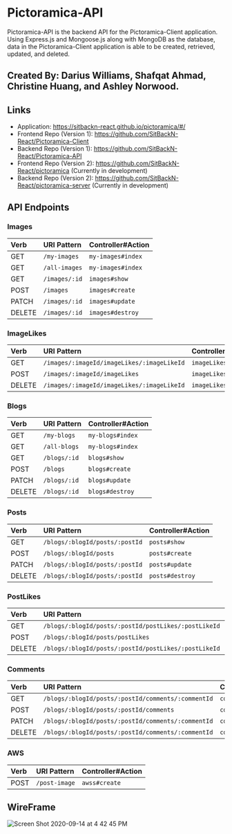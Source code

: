 # Pictoramica-API
Pictoramica-API is the backend API for the Pictoramica-Client application. Using Express.js and Mongoose.js along with MongoDB as the database, data in the Pictoramica-Client application is able to be created, retrieved, updated, and deleted.

## Created By: Darius Williams, Shafqat Ahmad, Christine Huang, and Ashley Norwood.

## Links
- Application: https://sitbackn-react.github.io/pictoramica/#/
- Frontend Repo (Version 1): https://github.com/SitBackN-React/Pictoramica-Client
- Backend Repo (Version 1): https://github.com/SitBackN-React/Pictoramica-API
- Frontend Repo (Version 2): https://github.com/SitBackN-React/pictoramica (Currently in development)
- Backend Repo (Version 2): https://github.com/SitBackN-React/pictoramica-server (Currently in development)


## API Endpoints
### Images
| Verb   | URI Pattern     | Controller#Action  |
|:-------|:----------------|:-------------------|
| GET    | `/my-images`    | `my-images#index`  |
| GET    | `/all-images`   | `my-images#index`  |
| GET    | `/images/:id`   | `images#show`      |
| POST   | `/images`       | `images#create`    |
| PATCH  | `/images/:id`   | `images#update`    |
| DELETE | `/images/:id`   | `images#destroy`   |


### ImageLikes
| Verb   | URI Pattern                                  | Controller#Action      |
|:-------|:---------------------------------------------|:-----------------------|
| GET    | `/images/:imageId/imageLikes/:imageLikeId`   | `imageLikes#show`      |
| POST   | `/images/:imageId/imageLikes`                | `imageLikes#create`    |
| DELETE | `/images/:imageId/imageLikes/:imageLikeId`   | `imageLikes#destroy`   |


### Blogs
| Verb   | URI Pattern    | Controller#Action |
|:-------|:---------------|:------------------|
| GET    | `/my-blogs`    | `my-blogs#index`  |
| GET    | `/all-blogs`   | `my-blogs#index`  |
| GET    | `/blogs/:id`   | `blogs#show`      |
| POST   | `/blogs`       | `blogs#create`    |
| PATCH  | `/blogs/:id`   | `blogs#update`    |
| DELETE | `/blogs/:id`   | `blogs#destroy`   |


### Posts
| Verb   | URI Pattern                      | Controller#Action |
|:-------|:---------------------------------|:------------------|
| GET    | `/blogs/:blogId/posts/:postId`   | `posts#show`      |
| POST   | `/blogs/:blogId/posts`           | `posts#create`    |
| PATCH  | `/blogs/:blogId/posts/:postId`   | `posts#update`    |
| DELETE | `/blogs/:blogId/posts/:postId`   | `posts#destroy`   |


### PostLikes
| Verb   | URI Pattern                                            | Controller#Action     |
|:-------|:-------------------------------------------------------|:----------------------|
| GET    | `/blogs/:blogId/posts/:postId/postLikes/:postLikeId`   | `postLikes#show`      |
| POST   | `/blogs/:blogId/posts/postLikes`                       | `postLikes#create`    |
| DELETE | `/blogs/:blogId/posts/:postId/postLikes/:postLikeId`   | `postLikes#destroy`   |


### Comments
| Verb   | URI Pattern                                          | Controller#Action    |
|:-------|:-----------------------------------------------------|:---------------------|
| GET    | `/blogs/:blogId/posts/:postId/comments/:commentId`   | `comments#show`      |
| POST   | `/blogs/:blogId/posts/:postId/comments`              | `comments#create`    |
| PATCH  | `/blogs/:blogId/posts/:postId/comments/:commentId`   | `comments#update`    |
| DELETE | `/blogs/:blogId/posts/:postId/comments/:commentId`   | `comments#destroy`   |


### AWS
| Verb   | URI Pattern     | Controller#Action  |
|:-------|:----------------|:-------------------|
| POST   | `/post-image`   | `awss#create`      |


## WireFrame
![Screen Shot 2020-09-14 at 4 42 45 PM](https://user-images.githubusercontent.com/58965588/93526823-fe9bd680-f905-11ea-9d1a-cc365d94dc27.png)

